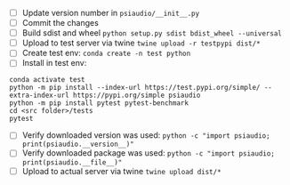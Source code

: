 - [ ] Update version number in `psiaudio/__init__.py`
- [ ] Commit the changes
- [ ] Build sdist and wheel `python setup.py sdist bdist_wheel --universal`
- [ ] Upload to test server via twine `twine upload -r testpypi dist/*`
- [ ] Create test env: `conda create -n test python` 
- [ ] Install in test env: 
```
conda activate test
python -m pip install --index-url https://test.pypi.org/simple/ --extra-index-url https://pypi.org/simple psiaudio
python -m pip install pytest pytest-benchmark
cd <src folder>/tests
pytest
```
- [ ] Verify downloaded version was used: `python -c "import psiaudio; print(psiaudio.__version__)"`
- [ ] Verify downloaded package was used: `python -c "import psiaudio; print(psiaudio.__file__)"`
- [ ] Upload to actual server via twine `twine upload dist/*`
